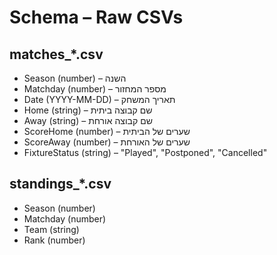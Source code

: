 # Schema – Raw CSVs

## matches_*.csv

- Season (number) – השנה
- Matchday (number) – מספר המחזור
- Date (YYYY-MM-DD) – תאריך המשחק
- Home (string) – שם קבוצה ביתית
- Away (string) – שם קבוצה אורחת
- ScoreHome (number) – שערים של הביתית
- ScoreAway (number) – שערים של האורחת
- FixtureStatus (string) – "Played", "Postponed", "Cancelled"

## standings_*.csv

- Season (number)
- Matchday (number)
- Team (string)
- Rank (number)
